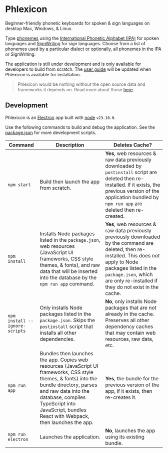 # Phlexicon

Beginner-friendly phonetic keyboards for spoken & sign languages on desktop Mac, Windows, & Linux.

Type [phonemes](https://en.wikipedia.org/wiki/Phoneme) using the [International Phonetic Alphabet (IPA)](https://en.wikipedia.org/wiki/International_Phonetic_Alphabet)
for spoken languages and [SignWriting](https://www.signwriting.org/about/) for sign languages.
Choose from a list of phonemes used by a particular dialect or optionally, all phonemes in the IPA or SignWriting.

The application is still under development and is only available for developers to build from scratch.
The [user guide](https://mxskylar.github.io/phlexicon/) will be updated when Phlexicon is available for installation.

> Phlexicon would be nothing without the open source data and frameworks it depends on.
> Read more about those [here](https://mxskylar.github.io/phlexicon/attribution).

## Development

Phlexicon is an [Electron](https://www.electronjs.org/) app built with [node](https://nodejs.org/) `v23.10.0`.

Use the following commands to build and debug the application. See the [package.json](package.json) for more development scripts.

| Command | Description | Deletes Cache? |
|---|---|---|
| `npm start` | Build then launch the app from scratch. | **Yes**, web resources & raw data previously downloaded by `postinstall` script are deleted then re-installed. If it exists, the previous version of the application bundled by `npm run app` are deleted then re-created. |
| `npm install` | Installs Node packages listed in the `package.json`, web resources (JavaScript UI frameworks, CSS style themes, & fonts), and raw data that will be inserted into the database by the `npm run app` command. | **Yes**, web resources & raw data previously previously downloaded by the command are deleted, then re-installed. This does *not* apply to Node packages listed in the `package.json`, which are only re-installed if they do not exist in the cache. |
| `npm install --ignore-scripts` | Only installs Node packages listed in the `package.json`. Skips the `postinstall` script that installs all other dependencies. | **No**, only installs Node packages that are not already in the cache. Preserves all other dependency caches that may contain web resources, raw data, etc. |
| `npm run app` | Bundles then launches the app. Copies web resources (JavaScript UI frameworks, CSS style themes, & fonts) into the bundle directory, parses and raw data into the database, compiles TypeScript into JavaScript, bundles React with Webpack, then launches the app. | **Yes**, the bundle for the previous version of the app, if it exists, then re-creates it. |
| `npm run electron` | Launches the application. | **No**, launches the app using its existing bundle. |